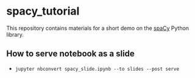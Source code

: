 # spacy_tutorial

This repository contains materials for a short demo on the [spaCy](https://spacy.io/) Python library.

## How to serve notebook as a slide
* `jupyter nbconvert spacy_slide.ipynb --to slides --post serve`
